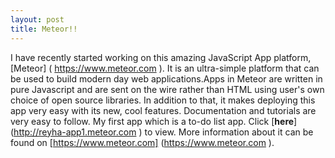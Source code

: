 ```yaml
---
layout: post
title: Meteor!! 
---
```

I have recently started working on this amazing JavaScript App platform, [Meteor] ( https://www.meteor.com ). It is an ultra-simple platform that can be used to build modern day web applications.Apps in Meteor are written in pure Javascript and are sent on the wire rather than HTML using user's own choice of open source libraries. In addition to that, it makes deploying this app very easy with its new, cool features. Documentation and tutorials are very easy to follow.
My first app which is a to-do list app. Click [**here**] (http://reyha-app1.meteor.com ) to view.
More information about it can be found on [https://www.meteor.com] (https://www.meteor.com ).

